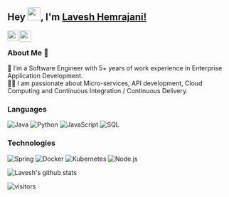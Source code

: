 ## Hey <img src="https://github.com/TheDudeThatCode/TheDudeThatCode/blob/master/Assets/Hi.gif" width="29px">, I'm [Lavesh Hemrajani!](https://www.linkedin.com/in/lavesh-hemrajani-69602791/) 
<!--
**isupersky/isupersky** is a ✨ _special_ ✨ repository because its `README.md` (this file) appears on your GitHub profile.

Here are some ideas to get you started:

- 🔭 I’m currently working on ...
- 🌱 I’m currently learning ...
- 👯 I’m looking to collaborate on ...
- 🤔 I’m looking for help with ...
- 💬 Ask me about ...
- 📫 How to reach me: ...
- 😄 Pronouns: ...
- ⚡ Fun fact: ...
-->


<a href="https://www.linkedin.com/in/lavesh-hemrajani-69602791/">
  <img align="left" width="24px" src="https://cdn.jsdelivr.net/npm/simple-icons@v3/icons/linkedin.svg"  />
</a>
<a href="mailto:hemrajanilavesh@gmail.com">
  <img align="left" width="26px" src="https://cdn.jsdelivr.net/npm/simple-icons@v3/icons/gmail.svg" />
</a>

<br />

### About Me 🚀
🌱 I’m a Software Engineer with 5+ years of work experience in Enterprise Application Development. </br>
👨‍💻 I am passionate about Micro-services, API development, Cloud Computing and Continuous Integration / Continuous Delivery. </br>

### Languages


![Java](https://img.shields.io/badge/-Java-000?&logo=Java&logoColor=007396)
![Python](https://img.shields.io/badge/-Python-000?&logo=Python)
![JavaScript](https://img.shields.io/badge/-JavaScript-000?&logo=JavaScript)
![SQL](https://img.shields.io/badge/-SQL-000?&logo=MySQL)

### Technologies


![Spring](https://img.shields.io/badge/-Spring-000?&logo=Spring)
![Docker](https://img.shields.io/badge/-Docker-000?&logo=Docker)
![Kubernetes](https://img.shields.io/badge/-Kubernetes-000?&logo=Kubernetes)
![Node.js](https://img.shields.io/badge/-Node.js-000?&logo=node.js)

![Lavesh's github stats](https://github-readme-stats.vercel.app/api?username=hemrajanilavesh&show_icons=true&hide_border=true)&nbsp;&nbsp;
<br/>


![visitors](https://visitor-badge.laobi.icu/badge?page_id=hemrajanilavesh.hemrajanilavesh)
